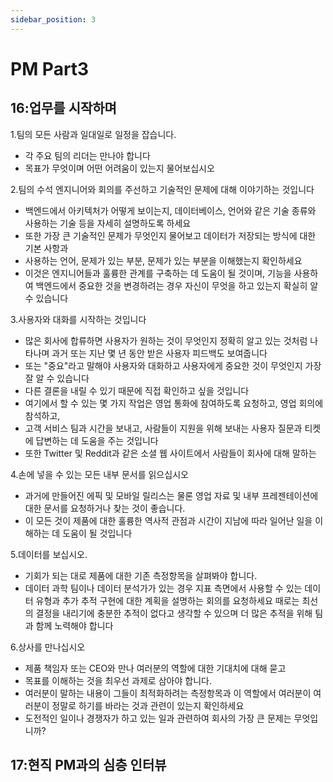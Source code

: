 ```yaml
---
sidebar_position: 3
---
```


# PM Part3

## 16:업무를 시작하며

1.팀의 모든 사람과 일대일로 일정을 잡습니다.  
- 각 주요 팀의 리더는 만나야 합니다  
- 목표가 무엇이며 어떤 어려움이 있는지 물어보십시오  

2.팀의 수석 엔지니어와 회의를 주선하고 기술적인 문제에 대해 이야기하는 것입니다
- 백엔드에서 아키텍처가 어떻게 보이는지, 데이터베이스, 언어와 같은 기술 종류와 사용하는 기술 등을 자세히 설명하도록 하세요
- 또한 가장 큰 기술적인 문제가 무엇인지 물어보고 데이터가 저장되는 방식에 대한 기본 사항과
- 사용하는 언어, 문제가 있는 부분, 문제가 있는 부분을 이해했는지 확인하세요  
- 이것은 엔지니어들과 훌륭한 관계를 구축하는 데 도움이 될 것이며, 기능을 사용하여 백엔드에서 중요한 것을 변경하려는 경우 자신이 무엇을 하고 있는지 확실히 알 수 있습니다  

3.사용자와 대화를 시작하는 것입니다  
- 많은 회사에 합류하면 사용자가 원하는 것이 무엇인지 정확히 알고 있는 것처럼 나타나며 과거 또는 지난 몇 년 동안 받은 사용자 피드백도 보여줍니다  
- 또는 "중요"라고 말해야 사용자와 대화하고 사용자에게 중요한 것이 무엇인지 가장 잘 알 수 있습니다
- 다른 결론을 내릴 수 있기 때문에 직접 확인하고 싶을 것입니다
- 여기에서 할 수 있는 몇 가지 작업은 영업 통화에 참여하도록 요청하고, 영업 회의에 참석하고,
- 고객 서비스 팀과 시간을 보내고, 사람들이 지원을 위해 보내는 사용자 질문과 티켓에 답변하는 데 도움을 주는 것입니다
- 또한 Twitter 및 Reddit과 같은 소셜 웹 사이트에서 사람들이 회사에 대해 말하는

4.손에 넣을 수 있는 모든 내부 문서를 읽으십시오
- 과거에 만들어진 에픽 및 모바일 릴리스는 물론 영업 자료 및 내부 프레젠테이션에 대한 문서를 요청하거나 찾는 것이 좋습니다.
- 이 모든 것이 제품에 대한 훌륭한 역사적 관점과 시간이 지남에 따라 일어난 일을 이해하는 데 도움이 될 것입니다

5.데이터를 보십시오.

- 기회가 되는 대로 제품에 대한 기존 측정항목을 살펴봐야 합니다.  
- 데이터 과학 팀이나 데이터 분석가가 있는 경우 지표 측면에서 사용할 수 있는 데이터 유형과
추가 추적 구현에 대한 계획을 설명하는 회의를 요청하세요
때로는 최선의 결정을 내리기에 충분한 추적이 없다고 생각할 수 있으며
더 많은 추적을 위해 팀과 함께 노력해야 합니다

6.상사를 만나십시오  
- 제품 책임자 또는 CEO와 만나 여러분의 역할에 대한 기대치에 대해 묻고 
- 목표를 이해하는 것을 최우선 과제로 삼아야 합니다.  
- 여러분이 말하는 내용이 그들이 최적화하려는 측정항목과 이 역할에서 여러분이 여러분이 정말로 하기를 바라는 것과 관련이 있는지 확인하세요
- 도전적인 일이나 경쟁자가 하고 있는 일과 관련하여 회사의 가장 큰 문제는 무엇입니까? 


## 17:현직 PM과의 심층 인터뷰  














